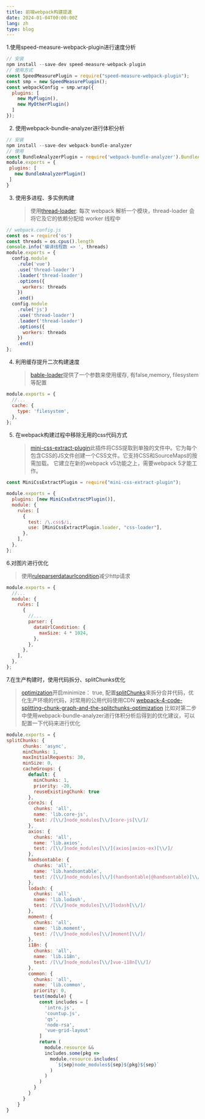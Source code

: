 ```yaml
---
title: 前端webpack构建提速
date: 2024-01-04T00:00:00Z
lang: zh
type: blog
---
```


1.使用speed-measure-webpack-plugin进行速度分析

```javascript
// 安装
npm install --save-dev speed-measure-webpack-plugin
// 使用方式
const SpeedMeasurePlugin = require("speed-measure-webpack-plugin");
const smp = new SpeedMeasurePlugin();
const webpackConfig = smp.wrap({
  plugins: [
    new MyPlugin(),
    new MyOtherPlugin()
  ]
});
```

2. 使用webpack-bundle-analyzer进行体积分析

```javascript
// 安装
npm install --save-dev webpack-bundle-analyzer
// 使用
const BundleAnalyzerPlugin = require('webpack-bundle-analyzer').BundleAnalyzerPlugin;
module.exports = {
 plugins: [
   new BundleAnalyzerPlugin()
 ]
}
```

3. 使用多进程、多实例构建
   > 使用[thread-loader](https://webpack.js.org/loaders/thread-loader/): 每次 webpack 解析一个模块，thread-loader 会将它及它的依赖分配给 worker 线程中

```javascript
// webpack.config.js
const os = require('os')
const threads = os.cpus().length
console.info('编译线程数 => ', threads)
module.exports = {
  config.module
    .rule('vue')
    .use('thread-loader')
    .loader('thread-loader')
    .options({
      workers: threads
    })
    .end()
  config.module
    .rule('js')
    .use('thread-loader')
    .loader('thread-loader')
    .options({
      workers: threads
    })
    .end()
};
```

4. 利用缓存提升二次构建速度
   > [bable-loader](https://webpack.js.org/configuration/cache/#cachetype)提供了一个参数来使用缓存, 有false,memory, filesystem等配置

```javascript
module.exports = {
  //...
  cache: {
    type: 'filesystem',
  },
};
```

5. 在webpack构建过程中移除无用的css代码方式
   > [mini-css-extract-plugin](https://www.npmjs.com/package/mini-css-extract-plugin)此插件将CSS提取到单独的文件中。它为每个包含CSS的JS文件创建一个CSS文件。它支持CSS和SourceMaps的按需加载。
   > 它建立在新的webpack v5功能之上，需要webpack 5才能工作。

```javascript
const MiniCssExtractPlugin = require("mini-css-extract-plugin");

module.exports = {
  plugins: [new MiniCssExtractPlugin()],
  module: {
    rules: [
      {
        test: /\.css$/i,
        use: [MiniCssExtractPlugin.loader, "css-loader"],
      },
    ],
  },
};
```

6.对图片进行优化

> 使用[ruleparserdataurlcondition](https://webpack.js.org/configuration/module/#ruleparserdataurlcondition)减少http请求

```javascript
module.exports = {
  //...
  module: {
    rules: [
      {
        //...
        parser: {
          dataUrlCondition: {
            maxSize: 4 * 1024,
          },
        },
      },
    ],
  },
};
```

7.在生产构建时，使用代码拆分、splitChunks优化

> [optimization](https://webpack.js.org/configuration/optimization/)开启minimize： true, 配置[splitChunks](https://webpack.js.org/configuration/optimization/#optimizationsplitchunks)来拆分合并代码，优化生产环境的代码，对常用的公用代码使用CDN
> [webpack-4-code-splitting-chunk-graph-and-the-splitchunks-optimization](https://medium.com/webpack/webpack-4-code-splitting-chunk-graph-and-the-splitchunks-optimization-be739a861366)
> 比如对第二步中使用webpack-bundle-analyzer进行体积分析后得到的优化建议，可以配置一下代码来进行优化

```javascript
module.exports = {
splitChunks: {
      chunks: 'async',
      minChunks: 1,
      maxInitialRequests: 30,
      minSize: 0,
      cacheGroups: {
        default: {
          minChunks: 1,
          priority: -20,
          reuseExistingChunk: true
        },
        coreJs: {
          chunks: 'all',
          name: 'lib.core-js',
          test: /[\\/]node_modules[\\/]core-js[\\/]/
        },
        axios: {
          chunks: 'all',
          name: 'lib.axios',
          test: /[\\/]node_modules[\\/](axios|axios-ex)[\\/]/
        },
        handsontable: {
          chunks: 'all',
          name: 'lib.handsontable',
          test: /[\\/]node_modules[\\/](handsontable|@handsontable)[\\/]/
        },
        lodash: {
          chunks: 'all',
          name: 'lib.lodash',
          test: /[\\/]node_modules[\\/]lodash[\\/]/
        },
        moment: {
          chunks: 'all',
          name: 'lib.moment',
          test: /[\\/]node_modules[\\/]moment[\\/]/
        },
        i18n: {
          chunks: 'all',
          name: 'lib.i18n',
          test: /[\\/]node_modules[\\/]vue-i18n[\\/]/
        },
        common: {
          chunks: 'all',
          name: 'lib.common',
          priority: 0,
          test(module) {
            const includes = [
              'intro.js',
              'countup.js',
              'qs',
              'node-rsa',
              'vue-grid-layout'
            ]
            return (
              module.resource &&
              includes.some(pkg =>
                module.resource.includes(
                  `${sep}node_modules${sep}${pkg}${sep}`
                )
              )
            )
          }
        }
      }
    }
}
```
